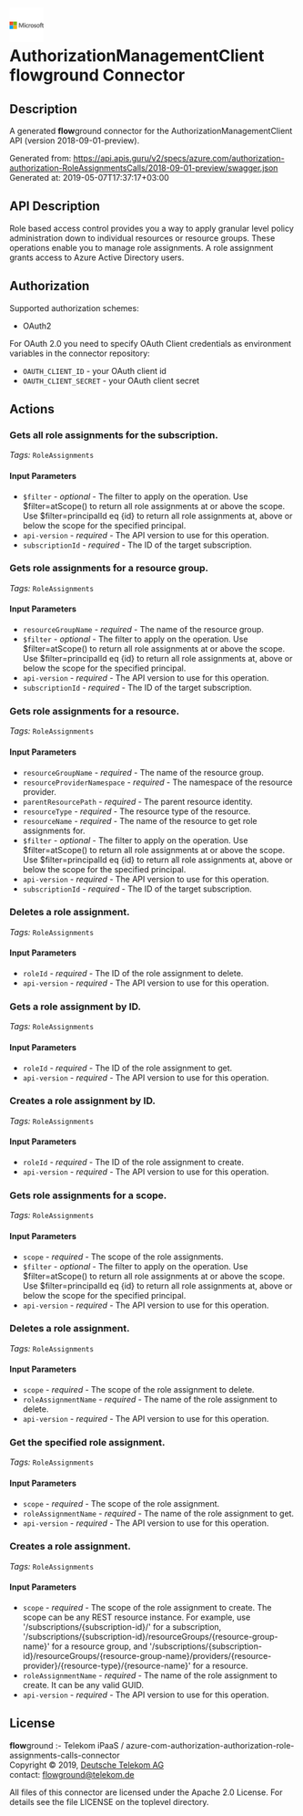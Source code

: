 # ![LOGO](logo.png) AuthorizationManagementClient **flow**ground Connector

## Description

A generated **flow**ground connector for the AuthorizationManagementClient API (version 2018-09-01-preview).

Generated from: https://api.apis.guru/v2/specs/azure.com/authorization-authorization-RoleAssignmentsCalls/2018-09-01-preview/swagger.json<br/>
Generated at: 2019-05-07T17:37:17+03:00

## API Description

Role based access control provides you a way to apply granular level policy administration down to individual resources or resource groups. These operations enable you to manage role assignments. A role assignment grants access to Azure Active Directory users.

## Authorization

Supported authorization schemes:
- OAuth2

For OAuth 2.0 you need to specify OAuth Client credentials as environment variables in the connector repository:
* `OAUTH_CLIENT_ID` - your OAuth client id
* `OAUTH_CLIENT_SECRET` - your OAuth client secret

## Actions

### Gets all role assignments for the subscription.

*Tags:* `RoleAssignments`

#### Input Parameters
* `$filter` - _optional_ - The filter to apply on the operation. Use $filter=atScope() to return all role assignments at or above the scope. Use $filter=principalId eq {id} to return all role assignments at, above or below the scope for the specified principal.
* `api-version` - _required_ - The API version to use for this operation.
* `subscriptionId` - _required_ - The ID of the target subscription.

### Gets role assignments for a resource group.

*Tags:* `RoleAssignments`

#### Input Parameters
* `resourceGroupName` - _required_ - The name of the resource group.
* `$filter` - _optional_ - The filter to apply on the operation. Use $filter=atScope() to return all role assignments at or above the scope. Use $filter=principalId eq {id} to return all role assignments at, above or below the scope for the specified principal.
* `api-version` - _required_ - The API version to use for this operation.
* `subscriptionId` - _required_ - The ID of the target subscription.

### Gets role assignments for a resource.

*Tags:* `RoleAssignments`

#### Input Parameters
* `resourceGroupName` - _required_ - The name of the resource group.
* `resourceProviderNamespace` - _required_ - The namespace of the resource provider.
* `parentResourcePath` - _required_ - The parent resource identity.
* `resourceType` - _required_ - The resource type of the resource.
* `resourceName` - _required_ - The name of the resource to get role assignments for.
* `$filter` - _optional_ - The filter to apply on the operation. Use $filter=atScope() to return all role assignments at or above the scope. Use $filter=principalId eq {id} to return all role assignments at, above or below the scope for the specified principal.
* `api-version` - _required_ - The API version to use for this operation.
* `subscriptionId` - _required_ - The ID of the target subscription.

### Deletes a role assignment.

*Tags:* `RoleAssignments`

#### Input Parameters
* `roleId` - _required_ - The ID of the role assignment to delete.
* `api-version` - _required_ - The API version to use for this operation.

### Gets a role assignment by ID.

*Tags:* `RoleAssignments`

#### Input Parameters
* `roleId` - _required_ - The ID of the role assignment to get.
* `api-version` - _required_ - The API version to use for this operation.

### Creates a role assignment by ID.

*Tags:* `RoleAssignments`

#### Input Parameters
* `roleId` - _required_ - The ID of the role assignment to create.
* `api-version` - _required_ - The API version to use for this operation.

### Gets role assignments for a scope.

*Tags:* `RoleAssignments`

#### Input Parameters
* `scope` - _required_ - The scope of the role assignments.
* `$filter` - _optional_ - The filter to apply on the operation. Use $filter=atScope() to return all role assignments at or above the scope. Use $filter=principalId eq {id} to return all role assignments at, above or below the scope for the specified principal.
* `api-version` - _required_ - The API version to use for this operation.

### Deletes a role assignment.

*Tags:* `RoleAssignments`

#### Input Parameters
* `scope` - _required_ - The scope of the role assignment to delete.
* `roleAssignmentName` - _required_ - The name of the role assignment to delete.
* `api-version` - _required_ - The API version to use for this operation.

### Get the specified role assignment.

*Tags:* `RoleAssignments`

#### Input Parameters
* `scope` - _required_ - The scope of the role assignment.
* `roleAssignmentName` - _required_ - The name of the role assignment to get.
* `api-version` - _required_ - The API version to use for this operation.

### Creates a role assignment.

*Tags:* `RoleAssignments`

#### Input Parameters
* `scope` - _required_ - The scope of the role assignment to create. The scope can be any REST resource instance. For example, use '/subscriptions/{subscription-id}/' for a subscription, '/subscriptions/{subscription-id}/resourceGroups/{resource-group-name}' for a resource group, and '/subscriptions/{subscription-id}/resourceGroups/{resource-group-name}/providers/{resource-provider}/{resource-type}/{resource-name}' for a resource.
* `roleAssignmentName` - _required_ - The name of the role assignment to create. It can be any valid GUID.
* `api-version` - _required_ - The API version to use for this operation.

## License

**flow**ground :- Telekom iPaaS / azure-com-authorization-authorization-role-assignments-calls-connector<br/>
Copyright © 2019, [Deutsche Telekom AG](https://www.telekom.de)<br/>
contact: flowground@telekom.de

All files of this connector are licensed under the Apache 2.0 License. For details
see the file LICENSE on the toplevel directory.
